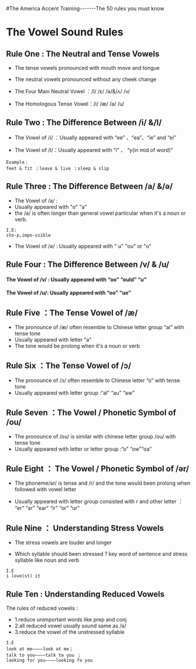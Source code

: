#The America Accent Training-------The 50 rules you must know


# The Vowel Sound Rules



## Rule One : The Neutral and Tense Vowels

- The tense vowels pronounced with mouth move and tongue

- The neutral vowels pronounced without any cheek change

- The Four Main Neutral Vowel ：/I/     /ε/        /ə/&/ʌ/     /v/

- The Homologous Tense Vowel：/i/     /æ/        /a/             /u/





## Rule Two : The Difference Between /i/ &/I/

- The Vowel of /i/ ：Usually appeared with “ee” 、“ea”、“ie” and “ei”

- The Vowel of /I/：Usually appeared with “i” 、 “y(in mid of word)”
~~~
Example：
feet & fit ；leave & live ；sleep & slip
~~~




## Rule Three : The Difference Between  /a/ &/ə/

- The Vowel of /a/   :  
 - Usually appeared with  "o"   "a"  
 - the /a/ is often longer than general vowel particular when it's a noun or verb.  

~~~
I.E: 
sto-p,impo-ssible
~~~
- The Vowel of /ə/   : Usually appeared with " u"   "ou"  or "o"





## Rule Four  : The Difference Between /v/ & /u/

#### The Vowel of /v/ : Usually appeared with “oo”  “ould” “u”

#### The Vowel of /u/: Usually appeared with  “oo”  “ue”





## Rule Five ：The Tense Vowel of  /æ/

- The pronounce of /æ/ often resemble to Chinese letter group “ai” with tense tone
- Usually appeared with letter “a”
- The tone  would be prolong when it's  a noun or verb





## Rule Six  ：The Tense Vowel of  /ɔ/

- The pronounce of  /ɔ/  often resemble to Chinese letter “o” with tense tone
- Usually appeared with letter group :“al”   “au”  “aw”





## Rule Seven ：The  Vowel / Phonetic Symbol of /ou/

- The pronounce of /ou/ is similar with chinese letter group /ou/ with tense tone
- Usually appeared with letter or letter group :“o”  “ow”“oa”





## Rule Eight  ： The Vowel / Phonetic Symbol of /ər/

- The phoneme/ər/  is tense  and /r/  and the tone would been prolong when followed with vowel letter

- Usually appeared with letter group consisted with r and other letter  ：  “er” “ar”  “ear”  “ir”  “or”  “ur”





## Rule Nine ： Understanding Stress Vowels

- The stress vowels are louder and longer

- Which syllable should been stressed ?    key word of sentence  and stress syllable like noun and verb  

~~~
I.E  
i love(st) it
~~~




## Rule Ten  : Understanding Reduced Vowels

The rules of reduced vowels : 
- 1.reduce unimportant words like prep and conj
- 2.all reduced vowel usually sound same as  /ə/
- 3.reduce the vowel of the unstressed syllable

~~~
I.E   
look at me————look ət me；   
talk to you————talk tə you ；   
looking for you————looking fə you
~~~





